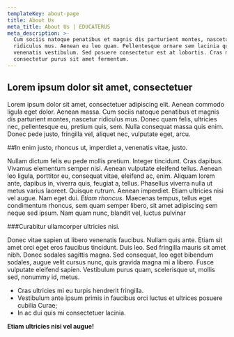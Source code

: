 ```yaml
---
templateKey: about-page
title: About Us
meta_title: About Us | EDUCATERUS
meta_description: >-
  Cum sociis natoque penatibus et magnis dis parturient montes, nascetur
  ridiculus mus. Aenean eu leo quam. Pellentesque ornare sem lacinia quam
  venenatis vestibulum. Sed posuere consectetur est at lobortis. Cras mattis
  consectetur purus sit amet fermentum.
---
```

## Lorem ipsum dolor sit amet, consectetuer

Lorem ipsum dolor sit amet, consectetuer adipiscing elit. Aenean commodo ligula eget dolor. 
Aenean massa. Cum sociis natoque penatibus et magnis dis parturient montes, nascetur ridiculus 
mus. Donec quam felis, ultricies nec, pellentesque eu, pretium quis, sem. Nulla consequat massa 
quis enim. Donec pede justo, fringilla vel, aliquet nec, vulputate eget, arcu.

##In enim justo, rhoncus ut, imperdiet a, venenatis vitae, justo. 

Nullam dictum felis eu pede mollis 
pretium. Integer tincidunt. Cras dapibus. Vivamus elementum semper nisi. Aenean vulputate eleifend tellus. 
Aenean leo ligula, porttitor eu, consequat vitae, eleifend ac, enim. Aliquam lorem ante, dapibus in, viverra 
quis, feugiat a, tellus. Phasellus viverra nulla ut metus varius laoreet. Quisque rutrum. Aenean imperdiet. 
Etiam ultricies nisi vel augue.  Nam eget dui. *Etiam rhoncus*. Maecenas 
tempus, tellus eget condimentum rhoncus, sem quam semper libero, sit amet adipiscing sem neque sed ipsum. 
Nam quam nunc, blandit vel, luctus pulvinar

###Curabitur ullamcorper ultricies nisi.

Donec vitae sapien ut libero venenatis faucibus. Nullam quis ante. Etiam sit amet orci eget eros faucibus tincidunt. 
Duis leo. Sed fringilla mauris sit amet nibh. Donec sodales sagittis magna. Sed consequat, leo eget bibendum sodales, 
augue velit cursus nunc, quis gravida magna mi a libero. Fusce vulputate eleifend sapien. Vestibulum purus quam, scelerisque ut, 
mollis sed, nonummy id, metus. 
* Cras ultricies mi eu turpis hendrerit fringilla. 
* Vestibulum ante ipsum primis in faucibus orci luctus et ultrices posuere cubilia Curae; 
* In ac dui quis mi consectetuer lacinia.

**Etiam ultricies nisi vel augue!**
